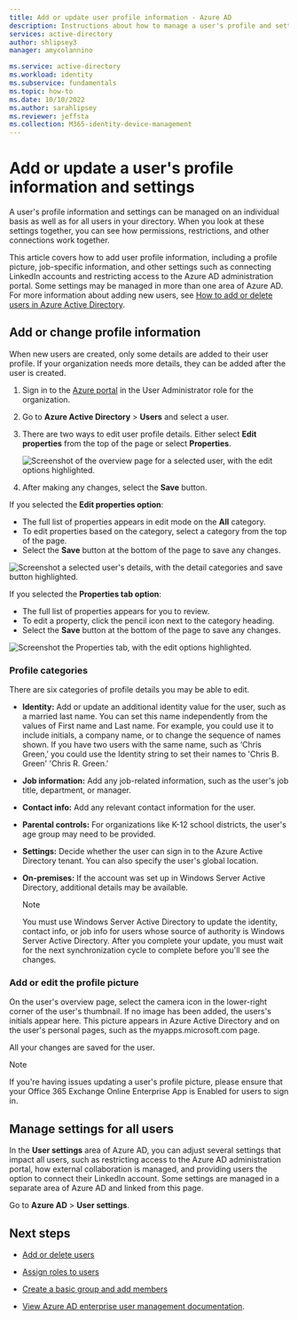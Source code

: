 ```yaml
---
title: Add or update user profile information - Azure AD
description: Instructions about how to manage a user's profile and settings in Azure Active Directory.
services: active-directory
author: shlipsey3
manager: amycolannino

ms.service: active-directory
ms.workload: identity
ms.subservice: fundamentals
ms.topic: how-to
ms.date: 10/10/2022
ms.author: sarahlipsey
ms.reviewer: jeffsta
ms.collection: M365-identity-device-management
---
```


# Add or update a user's profile information and settings
A user's profile information and settings can be managed on an individual basis as well as for all users in your directory. When you look at these settings together, you can see how permissions, restrictions, and other connections work together.

This article covers how to add user profile information, including a profile picture, job-specific information, and other settings such as connecting LinkedIn accounts and restricting access to the Azure AD administration portal. Some settings may be managed in more than one area of Azure AD. For more information about adding new users, see [How to add or delete users in Azure Active Directory](add-users-azure-active-directory.md). 

## Add or change profile information
When new users are created, only some details are added to their user profile. If your organization needs more details, they can be added after the user is created. 

1. Sign in to the [Azure portal](https://portal.azure.com/) in the User Administrator role for the organization.

1. Go to **Azure Active Directory** > **Users** and select a user.
   
1. There are two ways to edit user profile details. Either select **Edit properties** from the top of the page or select **Properties**.

    ![Screenshot of the overview page for a selected user, with the edit options highlighted.](media/active-directory-users-profile-azure-portal/user-profile-overview.png)

1. After making any changes, select the **Save** button. 

If you selected the **Edit properties option**:
   - The full list of properties appears in edit mode on the **All** category.
   - To edit properties based on the category, select a category from the top of the page.
   - Select the **Save** button at the bottom of the page to save any changes.
    
   ![Screenshot a selected user's details, with the detail categories and save button highlighted.](media/active-directory-users-profile-azure-portal/user-profile-properties-tabbed-view.png)
    
If you selected the **Properties tab option**:
   - The full list of properties appears for you to review.
   - To edit a property, click the pencil icon next to the category heading.
   - Select the **Save** button at the bottom of the page to save any changes.
    
   ![Screenshot the Properties tab, with the edit options highlighted.](media/active-directory-users-profile-azure-portal/user-profile-properties-single-page-view.png)

### Profile categories
There are six categories of profile details you may be able to edit. 

- **Identity:** Add or update an additional identity value for the user, such as a married last name. You can set this name independently from the values of First name and Last name. For example, you could use it to include initials, a company name, or to change the sequence of names shown. If you have two users with the same name, such as ‘Chris Green,’ you could use the Identity string to set their names to 'Chris B. Green' 'Chris R. Green.'

- **Job information:** Add any job-related information, such as the user's job title, department, or manager.

- **Contact info:** Add any relevant contact information for the user.

- **Parental controls:** For organizations like K-12 school districts, the user's age group may need to be provided.

- **Settings:** Decide whether the user can sign in to the Azure Active Directory tenant. You can also specify the user's global location.

- **On-premises:** If the account was set up in Windows Server Active Directory, additional details may be available.

    >[!Note]
    >You must use Windows Server Active Directory to update the identity, contact info, or job info for users whose source of authority is Windows Server Active Directory. After you complete your update, you must wait for the next synchronization cycle to complete before you'll see the changes.

### Add or edit the profile picture
On the user's overview page, select the camera icon in the lower-right corner of the user's thumbnail. If no image has been added, the users's initials appear here. This picture appears in Azure Active Directory and on the user's personal pages, such as the myapps.microsoft.com page. 

All your changes are saved for the user.

>[!Note]
> If you're having issues updating a user's profile picture, please ensure that your Office 365 Exchange Online Enterprise App is Enabled for users to sign in.

## Manage settings for all users
In the **User settings** area of Azure AD, you can adjust several settings that impact all users, such as restricting access to the Azure AD administration portal, how external collaboration is managed, and providing users the option to connect their LinkedIn account. Some settings are managed in a separate area of Azure AD and linked from this page.

Go to **Azure AD** > **User settings**.

## Next steps
- [Add or delete users](add-users-azure-active-directory.md)

- [Assign roles to users](active-directory-users-assign-role-azure-portal.md)

- [Create a basic group and add members](active-directory-groups-create-azure-portal.md)

- [View Azure AD enterprise user management documentation](../enterprise-users/index.yml).
